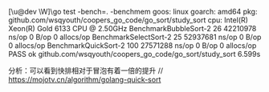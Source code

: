 
[\u@dev \W]\go test -bench=. -benchmem
goos: linux
goarch: amd64
pkg: github.com/wsqyouth/coopers_go_code/go_sort/study_sort
cpu: Intel(R) Xeon(R) Gold 6133 CPU @ 2.50GHz
BenchmarkBubbleSort-2   	      26	  42210978 ns/op	       0 B/op	       0 allocs/op
BenchmarkSelectSort-2   	      25	  52937681 ns/op	       0 B/op	       0 allocs/op
BenchmarkQuickSort-2    	     100	  27571288 ns/op	       0 B/op	       0 allocs/op
PASS
ok  	github.com/wsqyouth/coopers_go_code/go_sort/study_sort	6.599s

分析：可以看到快排相对于冒泡有着一倍的提升
// https://mojotv.cn/algorithm/golang-quick-sort
